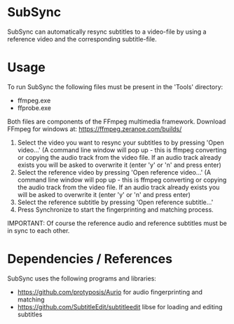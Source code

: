 # SubSync

SubSync can automatically resync subtitles to a video-file by using a reference video and the corresponding subtitle-file.

# Usage
To run SubSync the following files must be present in the 'Tools' directory:
- ffmpeg.exe
- ffprobe.exe

Both files are components of the FFmpeg multimedia framework. Download FFmpeg for windows at: https://ffmpeg.zeranoe.com/builds/

1. Select the video you want to resync your subtitles to by pressing 'Open video...' (A command line window will pop up - this is ffmpeg converting or copying the audio track from the video file. If an audio track already exists you will be asked to overwrite it (enter 'y' or 'n' and press enter)
2. Select the reference video by pressing 'Open reference video...' (A command line window will pop up - this is ffmpeg converting or copying the audio track from the video file. If an audio track already exists you will be asked to overwrite it (enter 'y' or 'n' and press enter)
3. Select the reference subtitle by pressing 'Open reference subtitle...'
4. Press Synchronize to start the fingerprinting and matching process.

IMPORTANT: Of course the reference audio and reference subtitles must be in sync to each other.


# Dependencies / References

SubSync uses the following programs and libraries:
- https://github.com/protyposis/Aurio for audio fingerprinting and matching
- https://github.com/SubtitleEdit/subtitleedit libse for loading and editing subtitles


